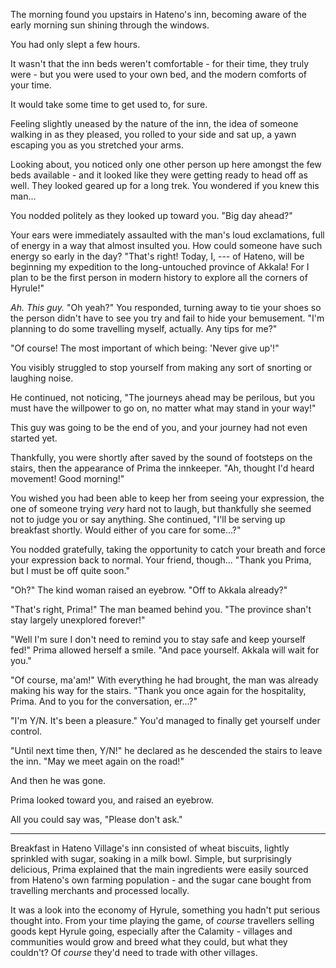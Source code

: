 The morning found you upstairs in Hateno's inn, becoming aware of the early morning sun shining through the windows. 

You had only slept a few hours.

It wasn't that the inn beds weren't comfortable - for their time, they truly were - but you were used to your own bed, and the modern comforts of your time.

It would take some time to get used to, for sure.

Feeling slightly uneased by the nature of the inn, the idea of someone walking in as they pleased, you rolled to your side and sat up, a yawn escaping you as you stretched your arms.

Looking about, you noticed only one other person up here amongst the few beds available - and it looked like they were getting ready to head off as well. They looked geared up for a long trek. You wondered if you knew this man...

You nodded politely as they looked up toward you. "Big day ahead?"

Your ears were immediately assaulted with the man's loud exclamations, full of energy in a way that almost insulted you. How could someone have such energy so early in the day? "That's right! Today, I, --- of Hateno, will be beginning my expedition to the long-untouched province of Akkala! For I plan to be the first person in modern history to explore all the corners of Hyrule!"

*Ah. This guy.* "Oh yeah?" You responded, turning away to tie your shoes so the person didn't have to see you try and fail to hide your bemusement. "I'm planning to do some travelling myself, actually. Any tips for me?"

"Of course! The most important of which being: 'Never give up'!"

You visibly struggled to stop yourself from making any sort of snorting or laughing noise.

He continued, not noticing, "The journeys ahead may be perilous, but you must have the willpower to go on, no matter what may stand in your way!"

This guy was going to be the end of you, and your journey had not even started yet.

Thankfully, you were shortly after saved by the sound of footsteps on the stairs, then the appearance of Prima the innkeeper. "Ah, thought I'd heard movement! Good morning!"

You wished you had been able to keep her from seeing your expression, the one of someone trying *very* hard not to laugh, but thankfully she seemed not to judge you or say anything. She continued, "I'll be serving up breakfast shortly. Would either of you care for some...?"

You nodded gratefully, taking the opportunity to catch your breath and force your expression back to normal. Your friend, though... "Thank you Prima, but I must be off quite soon."

"Oh?" The kind woman raised an eyebrow. "Off to Akkala already?"

"That's right, Prima!" The man beamed behind you. "The province shan't stay largely unexplored forever!"

"Well I'm sure I don't need to remind you to stay safe and keep yourself fed!" Prima allowed herself a smile. "And pace yourself. Akkala will wait for you."

"Of course, ma'am!" With everything he had brought, the man was already making his way for the stairs. "Thank you once again for the hospitality, Prima. And to you for the conversation, er...?"

"I'm Y/N. It's been a pleasure." You'd managed to finally get yourself under control.

"Until next time then, Y/N!" he declared as he descended the stairs to leave the inn. "May we meet again on the road!"

And then he was gone.

Prima looked toward you, and raised an eyebrow.

All you could say was, "Please don't ask."

----

Breakfast in Hateno Village's inn consisted of wheat biscuits, lightly sprinkled with sugar, soaking in a milk bowl. Simple, but surprisingly delicious, Prima explained that the main ingredients were easily sourced from Hateno's own farming population - and the sugar cane bought from travelling merchants and processed locally. 

It was a look into the economy of Hyrule, something you hadn't put serious thought into. From your time playing the game, of *course* travellers selling goods kept Hyrule going, especially after the Calamity - villages and communities would grow and breed what they could, but what they couldn't? Of *course* they'd need to trade with other villages.